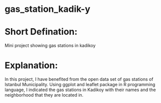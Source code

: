 # gas_station_kadik-y
# Short Defination:
Mini project showing gas stations in kadikoy

# Explanation:
In this project, I have benefited from the open data set of gas stations of Istanbul Municipality.
Using ggplot and leaflet package in R programming language, I indicated the gas stations in Kadikoy with their names and the neighborhood that they are located in.
